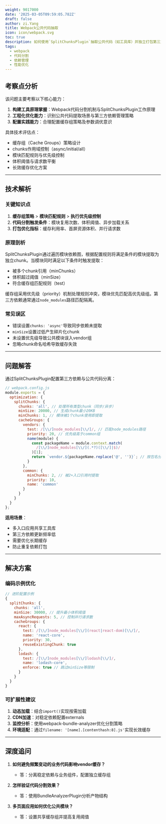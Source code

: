 ```yaml
---
weight: 9017000
date: '2025-03-05T09:59:05.782Z'
draft: false
author: zi.Yang
title: Webpack公共代码抽取
icon: icon/webpack.svg
toc: true
description: 如何使用`SplitChunksPlugin`抽取公共代码（如工具库）并独立打包第三方依赖？请提供配置示例并解释其适用场景。
tags:
  - webpack
  - 代码分割
  - 依赖管理
  - 性能优化
---
```


## 考察点分析

该问题主要考察以下核心能力：

1. **构建工具原理掌握**：Webpack代码分割机制与SplitChunksPlugin工作原理
2. **工程化优化能力**：识别公共代码提取场景与第三方依赖管理策略
3. **配置实践能力**：合理配置缓存组策略及参数调优意识

具体技术评估点：

- 缓存组（Cache Groups）策略设计
- chunks作用域控制（async/initial/all）
- 模块匹配规则与优先级控制
- 体积阈值与请求数平衡
- 长效缓存优化方案

---

## 技术解析

### 关键知识点

1. **缓存组策略** > **模块匹配规则** > **执行优先级控制**
2. **代码分割触发条件**：模块复用次数、体积阈值、异步加载关系
3. **打包优化指标**：缓存利用率、首屏资源体积、并行请求数

### 原理剖析

SplitChunksPlugin通过遍历模块依赖图，根据配置规则将满足条件的模块提取为独立chunk。当模块同时满足以下条件时触发提取：

- 被多个chunk引用（minChunks）
- 体积超过阈值（minSize）
- 符合缓存组匹配规则（test）

缓存组采用优先级（priority）机制处理规则冲突，模块优先匹配高优先级组。第三方依赖通常通过`node_modules`路径匹配隔离。

### 常见误区

- 错误设置`chunks: 'async'`导致同步依赖未提取
- `minSize`设置过低产生碎片化chunk
- 未设置优先级导致公共模块误入vendor组
- 忽略chunk命名哈希导致缓存失效

---

## 问题解答

通过SplitChunksPlugin配置第三方依赖与公共代码分离：

```javascript
// webpack.config.js
module.exports = {
  optimization: {
    splitChunks: {
      chunks: 'all', // 处理所有类型chunk（同步/异步）
      minSize: 20000, // 生成chunk最小20KB
      minChunks: 1, // 模块被1个chunk使用即提取
      cacheGroups: {
        vendors: {
          test: /[\\/]node_modules[\\/]/, // 匹配node_modules路径
          priority: 20, // 优先级高于common组
          name(module) {
            const packageName = module.context.match(
              /[\\/]node_modules[\\/](.*?)([\\/]|$)/
            )[1];
            return `vendor.${packageName.replace('@', '')}`; // 按包名分文件
          }
        },
        common: {
          minChunks: 2, // 被2+入口引用时提取
          priority: 10,
          name: 'common'
        }
      }
    }
  }
};
```

**适用场景**：

- 多入口应用共享工具库
- 第三方依赖更新频率低
- 需要优化长期缓存
- 防止重复依赖打包

---

## 解决方案

### 编码示例优化

```javascript
// 进阶配置示例
{
  splitChunks: {
    chunks: 'all',
    minSize: 30000, // 提升最小体积阈值
    maxAsyncRequests: 5, // 控制并行请求数
    cacheGroups: {
      react: {
        test: /[\\/]node_modules[\\/](react|react-dom)[\\/]/,
        name: 'react-core',
        priority: 30,
        reuseExistingChunk: true
      },
      lodash: {
        test: /[\\/]node_modules[\\/]lodash[\\/]/,
        name: 'lodash-core',
        enforce: true // 跳过minSize等限制
      }
    }
  }
}
```

### 可扩展性建议

1. **动态加载**：结合`import()`实现按需加载
2. **CDN加速**：对稳定依赖配置externals
3. **监控分析**：使用webpack-bundle-analyzer优化分割策略
4. **环境适配**：通过`filename: '[name].[contenthash:8].js'`实现长效缓存

---

## 深度追问

1. **如何避免频繁变动的业务代码影响vendor缓存？**
   - 答：分离稳定依赖与业务组件，配置独立缓存组

2. **怎样验证代码分割效果？**
   - 答：使用BundleAnalyzerPlugin分析产物结构

3. **多页面应用如何优化公共模块？**
   - 答：设置共享缓存组并提高复用阈值
